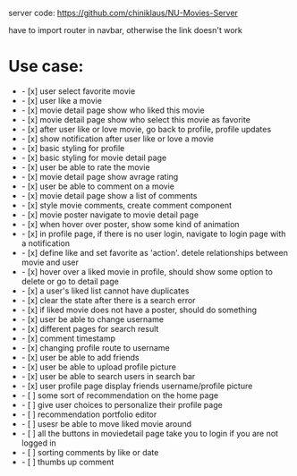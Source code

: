 server code: https://github.com/chiniklaus/NU-Movies-Server

have to import router in navbar, otherwise the link doesn't work

# Use case:
<ul>
    <li> - [x] user select favorite movie</li>
    <li> - [x] user like a movie</li>
    <li> - [x] movie detail page show who liked this movie</li>
    <li> - [x] movie detail page show who select this movie as favorite</li>
    <li> - [x] after user like or love movie, go back to profile, profile updates</li>
    <li> - [x] show notification after user like or love a movie</li>
    <li> - [x] basic styling for profile</li>
    <li> - [x] basic styling for movie detail page</li>
    <li> - [x] user be able to rate the movie</li>
    <li> - [x] movie detail page show avrage rating</li>
    <li> - [x] user be able to comment on a movie</li>
    <li> - [x] movie detail page show a list of comments</li>
    <li> - [x] style movie comments, create comment component</li>
    <li> - [x] movie poster navigate to movie detail page</li>
    <li> - [x] when hover over poster, show some kind of animation</li>
    <li> - [x] in profile page, if there is no user login, navigate to login page with a notification</li>
    <li> - [x] define like and set favorite as 'action'. detele relationships between movie and user</li>
    <li> - [x] hover over a liked movie in profile, should show some option to delete or go to detail page</li>
    <li> - [x] a user's liked list cannot have duplicates</li>
    <li> - [x] clear the state after there is a search error</li>
    <li> - [x] if liked movie does not have a poster, should do something</li>
    <li> - [x] user be able to change username</li>
    <li> - [x] different pages for search result</li>
    <li> - [x] comment timestamp</li>
    <li> - [x] changing profile route to username</li>
    <li> - [x] user be able to add friends</li>
    <li> - [x] user be able to upload profile picture</li>
    <li> - [x] user be able to search users in search bar</li>
    <li> - [x] user profile page display friends username/profile picture</li>
    <li> - [ ] some sort of recommendation on the home page</li>
    <li> - [ ] give user choices to personalize their profile page</li>
    <li> - [ ] recommendation portfolio editor</li>
    <li> - [ ] usesr be able to move liked movie around</li>
    <li> - [ ] all the buttons in moviedetail page take you to login if you are not logged in</li>
    <li> - [ ] sorting comments by like or date</li>
    <li> - [ ] thumbs up comment</li>
</ul>
